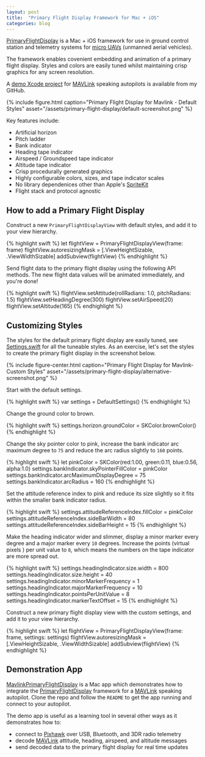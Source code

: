 ```yaml
---
layout: post
title:  "Primary Flight Display Framework for Mac + iOS"
categories: blog
---
```


[PrimaryFlightDisplay][github-primary-flight-display] is a Mac + iOS framework for use in ground control station and telemetry systems for [micro UAVs][micro-uav] (unmanned aerial vehicles).

The framework enables covenient embedding and animation of a primary flight display. Styles and colors are easily tuned whilst maintaining crisp graphics for any screen resolution.

A [demo Xcode project][github-mavlink-primary-flight-display] for [MAVLink][mavlink] speaking autopilots is available from my GitHub.

{% include figure.html caption="Primary Flight Display for Mavlink - Default Styles" asset="/assets/primary-flight-display/default-screenshot.png" %}

Key features include:

- Artificial horizon
- Pitch ladder
- Bank indicator
- Heading tape indicator
- Airspeed / Groundspeed tape indicator
- Altitude tape indicator
- Crisp procedurally generated graphics
- Highly configurable colors, sizes, and tape indicator scales
- No library dependenices other than Apple's [SpriteKit][spritekit]
- Flight stack and protocol agnostic

## How to add a Primary Flight Display

Construct a new `PrimaryFlightDisplayView` with default styles, and add it to your view hierarchy.

{% highlight swift %}
let flightView = PrimaryFlightDisplayView(frame: frame)
flightView.autoresizingMask = [.ViewHeightSizable, .ViewWidthSizable]
addSubview(flightView)
{% endhighlight %}

Send flight data to the primary flight display using the following API methods. The new flight data values will be animated immediately, and you're done!

{% highlight swift %}
flightView.setAttitude(rollRadians: 1.0, pitchRadians: 1.5)
flightView.setHeadingDegree(300)
flightView.setAirSpeed(20)
flightView.setAltitude(165)
{% endhighlight %}

## Customizing Styles

The styles for the default primary flight display are easily tuned, see [Settings.swift](https://github.com/kouky/PrimaryFlightDisplay/blob/master/Sources/Settings.swift) for all the tuneable styles. As an exercise, let's set the styles to create the primary flight display in the screenshot below.

{% include figure-center.html caption="Primary Flight Display for Mavlink- Custom Styles" asset="/assets/primary-flight-display/alternative-screenshot.png" %}

Start with the default settings.

{% highlight swift %}
var settings = DefaultSettings()
{% endhighlight %}

Change the ground color to brown.

{% highlight swift %}
settings.horizon.groundColor = SKColor.brownColor()
{% endhighlight %}

Change the sky pointer color to pink, increase the bank indicator arc maximum degree to `75` and reduce the arc radius slightly to `160` points.

{% highlight swift %}
let pinkColor = SKColor(red:1.00, green:0.11, blue:0.56, alpha:1.0)
settings.bankIndicator.skyPointerFillColor = pinkColor
settings.bankIndicator.arcMaximumDisplayDegree = 75
settings.bankIndicator.arcRadius = 160
{% endhighlight %}

Set the attitude reference index to pink and reduce its size slightly so it fits within the smaller bank indicator radius.

{% highlight swift %}
settings.attitudeReferenceIndex.fillColor = pinkColor
settings.attitudeReferenceIndex.sideBarWidth = 80
settings.attitudeReferenceIndex.sideBarHeight = 15
{% endhighlight %}

Make the heading indicator wider and slimmer, display a minor marker every degree and a major marker every `10` degrees. Increase the points (virtual pixels ) per unit value to `8`, which means the numbers on the tape indicator are more spread out.

{% highlight swift %}
settings.headingIndicator.size.width = 800
settings.headingIndicator.size.height = 40
settings.headingIndicator.minorMarkerFrequency = 1
settings.headingIndicator.majorMarkerFrequency = 10
settings.headingIndicator.pointsPerUnitValue = 8
settings.headingIndicator.markerTextOffset = 15
{% endhighlight %}

Construct a new primary flight display view with the custom settings, and add it to your view hierarchy.

{% highlight swift %}
let flightView = PrimaryFlightDisplayView(frame: frame, settings: settings)
flightView.autoresizingMask = [.ViewHeightSizable, .ViewWidthSizable]
addSubview(flightView)
{% endhighlight %}

## Demonstration App

[MavlinkPrimaryFlightDisplay](https://github.com/kouky/MavlinkPrimaryFlightDisplay) is a Mac app which demonstrates how to integrate the [PrimaryFlightDisplay][github-primary-flight-display] framework for a [MAVLink][mavlink] speaking autopilot. Clone the repo and follow the `README` to get the app running and connect to your autopilot.

The demo app is useful as a learning tool in several other ways as it demonstrates how to:
- connect to [Pixhawk][pixhawk-hardware] over USB, Bluetooth, and 3DR radio telemetry
- decode [MAVLink](http://qgroundcontrol.org/mavlink/start) attitude, heading, airspeed, and altitude messages
- send decoded data to the primary flight display for real time updates


[micro-uav]: https://en.wikipedia.org/wiki/Miniature_UAV
[github-primary-flight-display]: https://github.com/kouky/PrimaryFlightDisplay
[github-mavlink-primary-flight-display]: https://github.com/kouky/MavlinkPrimaryFlightDisplay
[mavlink]: http://qgroundcontrol.org/mavlink/start
[pixhawk-hardware]: https://pixhawk.org/modules/pixhawk
[spritekit]: https://developer.apple.com/spritekit/

